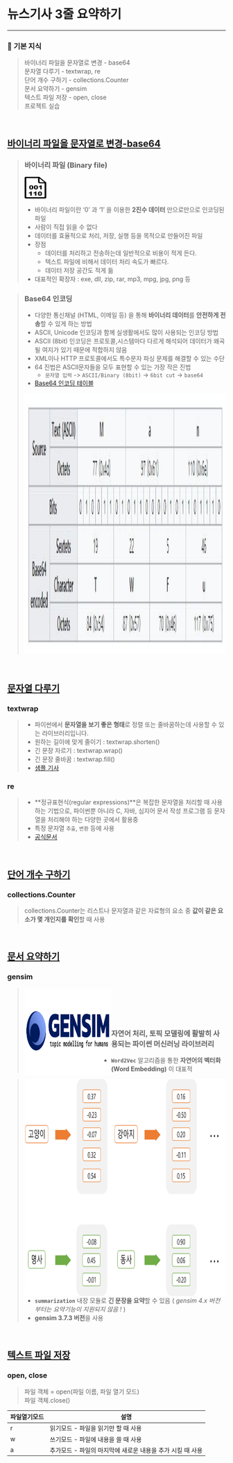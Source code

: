 # **뉴스기사 3줄 요약하기**


---
### 📝 **기본 지식**
> 바이너리 파일을 문자열로 변경 - base64 <br>
> 문자열 다루기 - textwrap, re <br>
> 단어 개수 구하기 - collections.Counter <br>
> 문서 요약하기 - gensim <br>
> 텍스트 파일 저장 - open, close <br>
> 프로젝트 실습

<br>

## [바이너리 파일을 문자열로 변경-base64](https://github.com/qsdcfd/Python_Project/blob/TIL/Simple_Project/Text_summary/02.%20%E1%84%87%E1%85%A1%E1%84%8B%E1%85%B5%E1%84%82%E1%85%A5%E1%84%85%E1%85%B5%20%E1%84%91%E1%85%A1%E1%84%8B%E1%85%B5%E1%86%AF%E1%84%8B%E1%85%B3%E1%86%AF%20%E1%84%86%E1%85%AE%E1%86%AB%E1%84%8C%E1%85%A1%E1%84%8B%E1%85%A7%E1%86%AF%E1%84%85%E1%85%A9%20%E1%84%87%E1%85%A7%E1%86%AB%E1%84%80%E1%85%A7%E1%86%BC%20-%20base64.py)

> ### **바이너리 파일 (Binary file)** 
> <img align='left' src='img/binary_icon.png' width='50' height='50'/> <br> <br> <br>
>
> - 바이너리 파일이란 ‘0’ 과 ‘1’ 을 이용한 **2진수 데이터** 만으로만으로 인코딩된 파일
> - 사람이 직접 읽을 수 없다
> - 데이터를 효율적으로 처리, 저장, 실행 등을 목적으로 만들어진 파일
> - 장점
>    - 데이터를 처리하고 전송하는데 일반적으로 비용이 적게 든다.
>    - 텍스트 파일에 비해서 데이터 처리 속도가 빠르다.
>    - 데이터 저장 공간도 적게 듦
> - 대표적인 확장자 : exe, dll, zip, rar, mp3, mpg, jpg, png 등

> ### **Base64 인코딩**
> - 다양한 통신채널 (HTML, 이메일 등) 을 통해 **바이너리 데이터**를 **안전하게 전송**할 수 있게 하는 방법
> - ASCII, Unicode 인코딩과 함께 실생활에서도 많이 사용되는 인코딩 방법
> - ASCII (8bit) 인코딩은 프로토콜,시스템마다 다르게 해석되어 데이터가 왜곡될 여지가 있기 때문에 적합하지 않음
> - XML이나 HTTP 프로토콜에서도 특수문자 파싱 문제를 해결할 수 있는 수단
> - 64 진법은 ASCII문자들을 모두 표현할 수 있는 가장 작은 진법
>    - `문자열 입력` -> `ASCII/Binary (8bit)` -> `6bit cut` -> `base64`
> - [Base64 인코딩 테이블](https://en.wikipedia.org/wiki/Base64)
> <img src='img/base64_example.png' width='600' height='600'/>


<br>

## [문자열 다루기](https://github.com/qsdcfd/Python_Project/tree/TIL/Simple_Project/Text_summary)

### textwrap

> - 파이썬에서 **문자열을 보기 좋은 형태**로 정렬 또는 줄바꿈하는데 사용할 수 있는 라이브러리입니다.
> - 원하는 길이에 맞게 줄이기 : textwrap.shorten()
> - 긴 문장 자르기 : textwrap.wrap()
> - 긴 문장 줄바꿈 : textwrap.fill()
> - [샘플 기사](https://www.codingworldnews.com/news/articleView.html?idxno=12116)

### re

> - **정규표현식(regular expressions)**은 복잡한 문자열을 처리할 때 사용하는 기법으로, 파이썬뿐 아니라 C, 자바, 심지어 문서 작성 프로그램 등 문자열을 처리해야 하는 다양한 곳에서 활용중
> - 특정 문자열 `추출`, `변환` 등에 사용
> - [공식문서](https://docs.python.org/3/library/re.html)

<br>

## [단어 개수 구하기](https://github.com/qsdcfd/Python_Project/blob/TIL/Simple_Project/Text_summary/04.%20%E1%84%83%E1%85%A1%E1%86%AB%E1%84%8B%E1%85%A5%20%E1%84%80%E1%85%A2%E1%84%89%E1%85%AE%20%E1%84%80%E1%85%AE%E1%84%92%E1%85%A1%E1%84%80%E1%85%B5%20-%20collections.Counter.py)

### collections.Counter

> collections.Counter는 리스트나 문자열과 같은 자료형의 요소 중 **값이 같은 요소가 몇 개인지를 확인**할 때 사용

<br>

## [문서 요약하기](https://github.com/qsdcfd/Python_Project/blob/TIL/Simple_Project/Text_summary/05.%20%E1%84%86%E1%85%AE%E1%86%AB%E1%84%89%E1%85%A5%20%E1%84%8B%E1%85%AD%E1%84%8B%E1%85%A3%E1%86%A8%E1%84%92%E1%85%A1%E1%84%80%E1%85%B5%20-%20gensim.py)

### gensim

> <img align='left' src='img/gensim_logo.png' width='200' height='200'/> <br> <br> <br> <br>
>
> ### 자연어 처리, 토픽 모델링에 활발히 사용되는 파이썬 머신러닝 라이브러리
> - **`Word2Vec`** 알고리즘을 통한 **자연어의 벡터화 (Word Embedding)** 이 대표적
>  <img align='left' src='img/word2vec_exp.png' width='500' height='500'/>

> - **`summarization`** 내장 모듈로 **긴 문장을 요약**할 수 있음 ( _gensim 4.x 버전 부터는 요약기능이 지원되지 않음 !_ )
> - **gensim 3.7.3 버전**을 사용


<br>

## [텍스트 파일 저장](https://github.com/qsdcfd/Python_Project/blob/TIL/Simple_Project/Text_summary/06.%20%E1%84%90%E1%85%A6%E1%86%A8%E1%84%89%E1%85%B3%E1%84%90%E1%85%B3%20%E1%84%91%E1%85%A1%E1%84%8B%E1%85%B5%E1%86%AF%20%E1%84%8C%E1%85%A5%E1%84%8C%E1%85%A1%E1%86%BC%20-%20open%2C%20close.py)

### open, close

> 파일 객체 = open(파일 이름, 파일 열기 모드) <br>
> 파일 객체.close()

| 파일열기모드 | 설명                                                       |
|--------------|------------------------------------------------------------|
| r            | 읽기모드 - 파일을 읽기만 할 때 사용                        |
| w            | 쓰기모드 - 파일에 내용을 쓸 때 사용                        |
| a            | 추가모드 - 파일의 마지막에 새로운 내용을 추가 시킬 때 사용 |

